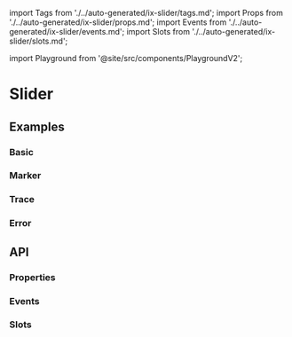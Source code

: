 import Tags from './../auto-generated/ix-slider/tags.md';
import Props from './../auto-generated/ix-slider/props.md';
import Events from './../auto-generated/ix-slider/events.md';
import Slots from './../auto-generated/ix-slider/slots.md';

import Playground from '@site/src/components/PlaygroundV2';

# Slider

<Tags />

## Examples

### Basic

<Playground
  height="15rem"
  name="slider"
  examplesByName>
</Playground>

### Marker

<Playground
  height="15rem"
  name="slider-marker"
  examplesByName>
</Playground>

### Trace

<Playground
  height="18rem"
  name="slider-trace"
  examplesByName>
</Playground>

### Error

<Playground
  name="slider-error"
  height="14rem"
  examplesByName>
</Playground>

## API

### Properties 

<Props />

### Events

<Events />

### Slots

<Slots />
